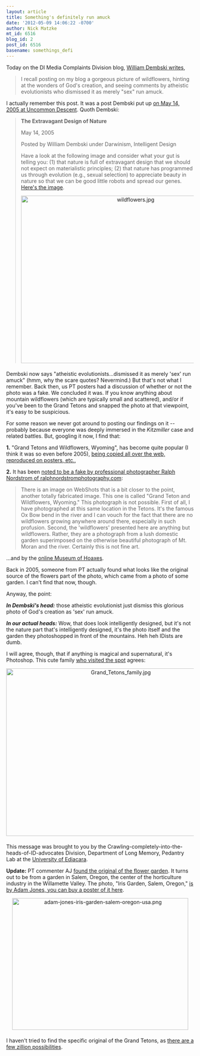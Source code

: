 ```yaml
---
layout: article
title: Something's definitely run amuck
date: '2012-05-09 14:06:22 -0700'
author: Nick Matzke
mt_id: 6516
blog_id: 2
post_id: 6516
basename: somethings_defi
---
```

Today on the DI Media Complaints Division blog, [William Dembski writes](http://www.evolutionnews.org/2012/05/is_darwinism_th059411.html),

> I recall posting on my blog a gorgeous picture of wildflowers, hinting at the wonders of God's creation, and seeing comments by atheistic evolutionists who dismissed it as merely "sex" run amuck.

I actually remember this post.  It was a post Dembski put up [on May 14, 2005 at Uncommon Descent](http://www.uncommondescent.com/intelligent-design/the-extravagant-design-of-nature/). Quoth Dembski:

> **The Extravagant Design of Nature**
> 
> May 14, 2005
> 
> Posted by William Dembski under Darwinism, Intelligent Design 	
> 
> Have a look at the following image and consider what your gut is telling you: (1) that nature is full of extravagant design that we should not expect on materialistic principles; (2) that nature has programmed us through evolution (e.g., sexual selection) to appreciate beauty in nature so that we can be good little robots and spread our genes. [Here's the image](http://www.uncommondescent.com/images/wildflowers.jpg). 
> 
> [<img src="/PT/uploads/2012/wildflowers-thumb-600x450-1021.jpg" alt="wildflowers.jpg" width="600" height="450" style="text-align: center; display: block; margin: 0 auto 20px;" class="mt-image-center" />](http://pandasthumb.org/assets_c/2012/05/wildflowers-1021.html)

Dembski now says "atheistic evolutionists...dismissed it as merely 'sex' run amuck" (hmm, why the scare quotes? Nevermind.)  But that's not what I remember.  Back then, us PT posters had a discussion of whether or not the photo was a fake.  We concluded it was.  If you know anything about mountain wildflowers (which are typically small and scattered), and/or if you've been to the Grand Tetons and snapped the photo at that viewpoint, it's easy to be suspicious.

For some reason we never got around to posting our findings on it -- probably because everyone was deeply immersed in the _Kitzmiller_ case and related battles.  But, googling it now, I find that:

**1.** "Grand Tetons and Wildflowers, Wyoming", has become quite popular (I think it was so even before 2005), [being copied all over the web, reproduced on posters, etc.](https://www.google.com/search?q=grand+tetons+and+wildflowers,+wyoming&amp;um=1&amp;ie=UTF-8&amp;hl=en&amp;tbm=isch&amp;source=og&amp;sa=N&amp;tab=wi&amp;ei=EsuqT8-XHuGpiQLL3qC3Ag&amp;biw=1500&amp;bih=1127&amp;sei=HcuqT8rQBabKiQKVgtW2Ag), 

**2.** It has been [noted to be a fake by professional photographer Ralph Nordstrom of ralphnordstromphotography.com](http://ralphnordstromphotography.com/wordpress/articles/what-constitutes-a-fine-art-photograph/):

> There is an image on WebShots that is a bit closer to the point, another totally fabricated image.  This one is called "Grand Teton and Wildflowers, Wyoming."  This photograph is not possible.  First of all, I have photographed at this same location in the Tetons.  It's the famous Ox Bow bend in the river and I can vouch for the fact that there are no wildflowers growing anywhere around there, especially in such profusion.  Second, the 'wildflowers' presented here are anything but wildflowers.  Rather, they are a photograph from a lush domestic garden superimposed on the otherwise beautiful photograph of Mt. Moran and the river.  Certainly this is not fine art.

...and by the [online Museum of Hoaxes](http://www.museumofhoaxes.com/hoax/weblog/comments/grand_teton_and_wildflowers).

Back in 2005, someone from PT actually found what looks like the original source of the flowers part of the photo, which came from a photo of some garden.  I can't find that now, though.

Anyway, the point:

**_In Dembski's head:_** those atheistic evolutionist just dismiss this glorious photo of God's creation as 'sex' run amuck.  

**_In our actual heads:_** Wow, that does look intelligently designed, but it's not the nature part that's intelligently designed, it's the photo itself and the garden they photoshopped in front of the mountains.  Heh heh IDists are dumb.

I will agree, though, that if anything is magical and supernatural, it's Photoshop.  This cute family [who visited the spot](https://picasaweb.google.com/lh/photo/okafgnqDYE4lZDe-eIqq6w) agrees:

[<img src="/PT/uploads/2012/Grand_Tetons_family-thumb-600x450-1024.jpg" alt="Grand_Tetons_family.jpg" width="600" height="450" style="text-align: center; display: block; margin: 0 auto 20px;" class="mt-image-center" />](http://pandasthumb.org/assets_c/2012/05/Grand_Tetons_family-1024.html)

This message was brought to you by the Crawling-completely-into-the-heads-of-ID-advocates Division, Department of Long Memory, Pedantry Lab at the [University of Ediacara](http://www.antievolution.org/features/evohumor/ediacara.html).

**Update:** PT commenter AJ [found the original of the flower garden](http://pandasthumb.org/archives/2012/05/somethings-defi.html#comment-286116).  It turns out to be from a garden in Salem, Oregon, the center of the horticulture industry in the Willamette Valley.  The photo, "Iris Garden, Salem, Oregon," [is by Adam Jones, you can buy a poster of it here](http://www.allposters.com/-sp/Iris-Garden-Salem-Oregon-USA-Posters_i3741179_.htm.).

[<img src="/PT/uploads/2012/adam-jones-iris-garden-salem-oregon-usa-thumb-473x354-1027.png" alt="adam-jones-iris-garden-salem-oregon-usa.png" width="473" height="354" style="text-align: center; display: block; margin: 0 auto 20px;" class="mt-image-center" />](/uploads/2012/adam-jones-iris-garden-salem-oregon-usa.png)

I haven't tried to find the specific original of the Grand Tetons, as [there are a few zillion possibilities](https://www.google.com/search?q=grand+teton+oxbow&amp;um=1&amp;ie=UTF-8&amp;hl=en&amp;tbm=isch&amp;source=og&amp;sa=N&amp;tab=wi&amp;ei=hQ2sT7GoIKSriQLgoqFw&amp;biw=1500&amp;bih=1127&amp;sei=kA2sT6LgBOOViAKftbnzCA#um=1&amp;hl=en&amp;tbm=isch&amp;sa=1&amp;q=grand+teton+from+oxbow+bend&amp;oq=grand+teton+from+oxbow+bend&amp;aq=f&amp;aqi=&amp;aql=&amp;gs_l=img.3...115965.118572.0.118644.17.7.0.9.0.0.114.496.6j1.7.0...0.0.BKTug58bknU&amp;pbx=1&amp;bav=on.2,or.r_gc.r_pw.r_cp.r_qf.,cf.osb&amp;fp=624a5685b9717c3e&amp;biw=1500&amp;bih=1127).
